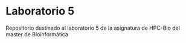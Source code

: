 # Laboratorio 5

Repositorio destinado al laboratorio 5 de la asignatura de HPC-Bio del master
de Bioinformática
